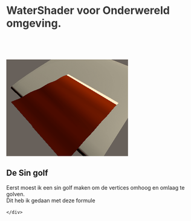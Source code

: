 <div id="project-mechanic-tab" class="project-mechanics-tab">
<h1 style="color: #363636; cursor:pointer; padding-bottom:1.5vh;" onclick="button();">WaterShader voor Onderwereld omgeving.</h1>
<div id="project-mechanic-info-tab">
<img src="https://raw.githubusercontent.com/WHofstra/Mythe_2020/Pelle/producten/WaterShader.gif">
    <h2>De Sin golf</h2>
    <p>Eerst moest ik een sin golf maken om de vertices omhoog en omlaag te golven.<br>
        Dit heb ik gedaan met deze formule<br></p>
    
    </div>
   </div>
